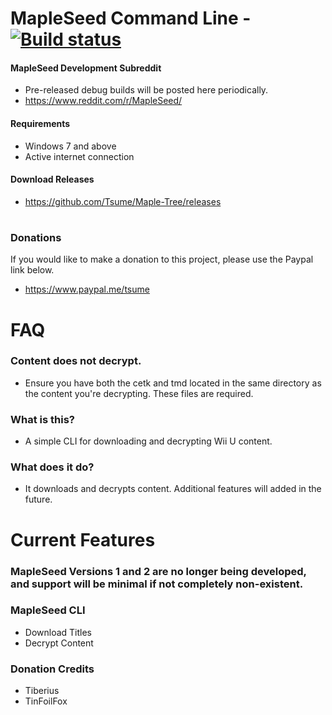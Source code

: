 # MapleSeed Command Line - [![Build status](https://ci.appveyor.com/api/projects/status/d1kt2vhaj0so8pc8?svg=true)](https://ci.appveyor.com/project/Tsume/maple-tree)


#### MapleSeed Development Subreddit
- Pre-released debug builds will be posted here periodically.
- https://www.reddit.com/r/MapleSeed/

#### Requirements
- Windows 7 and above
- Active internet connection

#### Download Releases
- https://github.com/Tsume/Maple-Tree/releases
# 
### Donations
If you would like to make a donation to this project, please use the Paypal link below.
- https://www.paypal.me/tsume
# 
# FAQ

### Content does not decrypt.
- Ensure you have both the cetk and tmd located in the same directory as the content you're decrypting. These files are required.

### What is this?
- A simple CLI for downloading and decrypting Wii U content.

### What does it do?
- It downloads and decrypts content. Additional features will added in the future.

# 
# Current Features
### MapleSeed Versions 1 and 2 are no longer being developed, and support will be minimal if not completely non-existent.

### MapleSeed CLI
- Download Titles
- Decrypt Content

### Donation Credits
 - Tiberius
 - TinFoilFox
